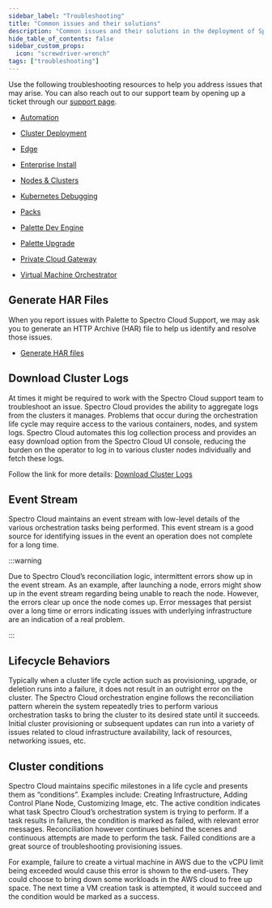 ```yaml
---
sidebar_label: "Troubleshooting"
title: "Common issues and their solutions"
description: "Common issues and their solutions in the deployment of Spectro Cloud Clusters"
hide_table_of_contents: false
sidebar_custom_props:
  icon: "screwdriver-wrench"
tags: ["troubleshooting"]
---
```


Use the following troubleshooting resources to help you address issues that may arise. You can also reach out to our
support team by opening up a ticket through our [support page](http://support.spectrocloud.io/).

- [Automation](automation.md)

- [Cluster Deployment](cluster-deployment.md)

- [Edge](edge.md)

- [Enterprise Install](enterprise-install.md)

- [Nodes & Clusters](nodes.md)

- [Kubernetes Debugging](kubernetes-tips.md)

- [Packs](pack-issues.md)

- [Palette Dev Engine](palette-dev-engine.md)

- [Palette Upgrade](palette-upgrade.md)

- [Private Cloud Gateway](pcg.md)

- [Virtual Machine Orchestrator](vmo-issues.md)

## Generate HAR Files

When you report issues with Palette to Spectro Cloud Support, we may ask you to generate an HTTP Archive (HAR) file to
help us identify and resolve those issues.

- [Generate HAR files](generate-har-files.md)

## Download Cluster Logs

At times it might be required to work with the Spectro Cloud support team to troubleshoot an issue. Spectro Cloud
provides the ability to aggregate logs from the clusters it manages. Problems that occur during the orchestration life
cycle may require access to the various containers, nodes, and system logs. Spectro Cloud automates this log collection
process and provides an easy download option from the Spectro Cloud UI console, reducing the burden on the operator
to log in to various cluster nodes individually and fetch these logs.

Follow the link for more details: [Download Cluster Logs](../clusters/clusters.md#download-cluster-logs)

## Event Stream

Spectro Cloud maintains an event stream with low-level details of the various orchestration tasks being performed. This
event stream is a good source for identifying issues in the event an operation does not complete for a long time.

:::warning

Due to Spectro Cloud’s reconciliation logic, intermittent errors show up in the event stream. As an example, after
launching a node, errors might show up in the event stream regarding being unable to reach the node. However, the errors
clear up once the node comes up. Error messages that persist over a long time or errors indicating issues with
underlying infrastructure are an indication of a real problem.

:::

## Lifecycle Behaviors

Typically when a cluster life cycle action such as provisioning, upgrade, or deletion runs into a failure, it does not
result in an outright error on the cluster. The Spectro Cloud orchestration engine follows the reconciliation pattern
wherein the system repeatedly tries to perform various orchestration tasks to bring the cluster to its desired state
until it succeeds. Initial cluster provisioning or subsequent updates can run into a variety of issues related to cloud
infrastructure availability, lack of resources, networking issues, etc.

## Cluster conditions

Spectro Cloud maintains specific milestones in a life cycle and presents them as “conditions”. Examples include:
Creating Infrastructure, Adding Control Plane Node, Customizing Image, etc. The active condition indicates what task
Spectro Cloud’s orchestration system is trying to perform. If a task results in failures, the condition is marked as
failed, with relevant error messages. Reconciliation however continues behind the scenes and continuous attempts are
made to perform the task. Failed conditions are a great source of troubleshooting provisioning issues.

For example, failure to create a virtual machine in AWS due to the vCPU limit being exceeded would cause this error is
shown to the end-users. They could choose to bring down some workloads in the AWS cloud to free up space. The next time
a VM creation task is attempted, it would succeed and the condition would be marked as a success.
